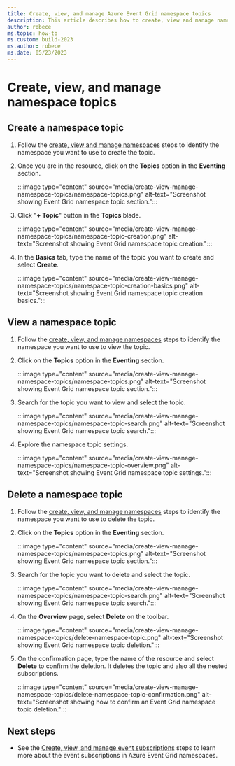 ```yaml
---
title: Create, view, and manage Azure Event Grid namespace topics
description: This article describes how to create, view and manage namespace topics
author: robece
ms.topic: how-to
ms.custom: build-2023
ms.author: robece
ms.date: 05/23/2023
---
```


# Create, view, and manage namespace topics

## Create a namespace topic

1. Follow the [create, view and manage namespaces](create-view-manage-namespaces.md) steps to identify the namespace you want to use to create the topic.

2. Once you are in the resource, click on the **Topics** option in the **Eventing** section.

    :::image type="content" source="media/create-view-manage-namespace-topics/namespace-topics.png" alt-text="Screenshot showing Event Grid namespace topic section.":::

3. Click "**+ Topic**" button in the **Topics** blade.

    :::image type="content" source="media/create-view-manage-namespace-topics/namespace-topic-creation.png" alt-text="Screenshot showing Event Grid namespace topic creation.":::

4. In the **Basics** tab, type the name of the topic you want to create and select **Create**.

    :::image type="content" source="media/create-view-manage-namespace-topics/namespace-topic-creation-basics.png" alt-text="Screenshot showing Event Grid namespace topic creation basics.":::

## View a namespace topic

1. Follow the [create, view, and manage namespaces](create-view-manage-namespaces.md) steps to identify the namespace you want to use to view the topic.

2. Click on the **Topics** option in the **Eventing** section.

    :::image type="content" source="media/create-view-manage-namespace-topics/namespace-topics.png" alt-text="Screenshot showing Event Grid namespace topic section.":::

3. Search for the topic you want to view and select the topic.

    :::image type="content" source="media/create-view-manage-namespace-topics/namespace-topic-search.png" alt-text="Screenshot showing Event Grid namespace topic search.":::

4. Explore the namespace topic settings.

    :::image type="content" source="media/create-view-manage-namespace-topics/namespace-topic-overview.png" alt-text="Screenshot showing Event Grid namespace topic settings.":::

## Delete a namespace topic

1. Follow the [create, view, and manage namespaces](create-view-manage-namespaces.md) steps to identify the namespace you want to use to delete the topic.

2. Click on the **Topics** option in the **Eventing** section.

    :::image type="content" source="media/create-view-manage-namespace-topics/namespace-topics.png" alt-text="Screenshot showing Event Grid namespace topic section.":::

3. Search for the topic you want to delete and select the topic.

    :::image type="content" source="media/create-view-manage-namespace-topics/namespace-topic-search.png" alt-text="Screenshot showing Event Grid namespace topic search.":::

4. On the **Overview** page, select **Delete** on the toolbar.

    :::image type="content" source="media/create-view-manage-namespace-topics/delete-namespace-topic.png" alt-text="Screenshot showing Event Grid namespace topic deletion.":::

5. On the confirmation page, type the name of the resource and select **Delete** to confirm the deletion. It deletes the topic and also all the nested subscriptions.

    :::image type="content" source="media/create-view-manage-namespace-topics/delete-namespace-topic-confirmation.png" alt-text="Screenshot showing how to confirm an Event Grid namespace topic deletion.":::

## Next steps

- See the [Create, view, and manage event subscriptions](create-view-manage-event-subscriptions.md) steps to learn more about the event subscriptions in Azure Event Grid namespaces.
